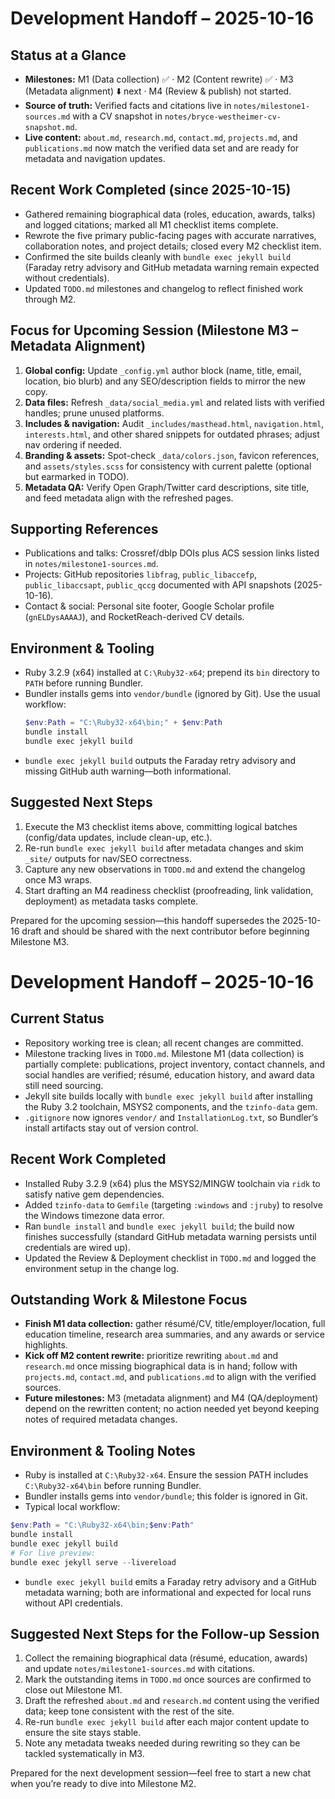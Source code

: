 # Development Handoff – 2025-10-16

## Status at a Glance
- **Milestones:** M1 (Data collection) ✅ · M2 (Content rewrite) ✅ · M3 (Metadata alignment) ⬇️ next · M4 (Review & publish) not started.
- **Source of truth:** Verified facts and citations live in `notes/milestone1-sources.md` with a CV snapshot in `notes/bryce-westheimer-cv-snapshot.md`.
- **Live content:** `about.md`, `research.md`, `contact.md`, `projects.md`, and `publications.md` now match the verified data set and are ready for metadata and navigation updates.

## Recent Work Completed (since 2025-10-15)
- Gathered remaining biographical data (roles, education, awards, talks) and logged citations; marked all M1 checklist items complete.
- Rewrote the five primary public-facing pages with accurate narratives, collaboration notes, and project details; closed every M2 checklist item.
- Confirmed the site builds cleanly with `bundle exec jekyll build` (Faraday retry advisory and GitHub metadata warning remain expected without credentials).
- Updated `TODO.md` milestones and changelog to reflect finished work through M2.

## Focus for Upcoming Session (Milestone M3 – Metadata Alignment)
1. **Global config:** Update `_config.yml` author block (name, title, email, location, bio blurb) and any SEO/description fields to mirror the new copy.
2. **Data files:** Refresh `_data/social_media.yml` and related lists with verified handles; prune unused platforms.
3. **Includes & navigation:** Audit `_includes/masthead.html`, `navigation.html`, `interests.html`, and other shared snippets for outdated phrases; adjust nav ordering if needed.
4. **Branding & assets:** Spot-check `_data/colors.json`, favicon references, and `assets/styles.scss` for consistency with current palette (optional but earmarked in TODO).
5. **Metadata QA:** Verify Open Graph/Twitter card descriptions, site title, and feed metadata align with the refreshed pages.

## Supporting References
- Publications and talks: Crossref/dblp DOIs plus ACS session links listed in `notes/milestone1-sources.md`.
- Projects: GitHub repositories `libfrag`, `public_libaccefp`, `public_libaccsapt`, `public_qccg` documented with API snapshots (2025-10-16).
- Contact & social: Personal site footer, Google Scholar profile (`gnELDysAAAAJ`), and RocketReach-derived CV details.

## Environment & Tooling
- Ruby 3.2.9 (x64) installed at `C:\Ruby32-x64`; prepend its `bin` directory to `PATH` before running Bundler.
- Bundler installs gems into `vendor/bundle` (ignored by Git). Use the usual workflow:
	```powershell
	$env:Path = "C:\Ruby32-x64\bin;" + $env:Path
	bundle install
	bundle exec jekyll build
	```
- `bundle exec jekyll build` outputs the Faraday retry advisory and missing GitHub auth warning—both informational.

## Suggested Next Steps
1. Execute the M3 checklist items above, committing logical batches (config/data updates, include clean-up, etc.).
2. Re-run `bundle exec jekyll build` after metadata changes and skim `_site/` outputs for nav/SEO correctness.
3. Capture any new observations in `TODO.md` and extend the changelog once M3 wraps.
4. Start drafting an M4 readiness checklist (proofreading, link validation, deployment) as metadata tasks complete.

Prepared for the upcoming session—this handoff supersedes the 2025-10-16 draft and should be shared with the next contributor before beginning Milestone M3.
# Development Handoff – 2025-10-16

## Current Status
- Repository working tree is clean; all recent changes are committed.
- Milestone tracking lives in `TODO.md`. Milestone M1 (data collection) is partially complete: publications, project inventory, contact channels, and social handles are verified; résumé, education history, and award data still need sourcing.
- Jekyll site builds locally with `bundle exec jekyll build` after installing the Ruby 3.2 toolchain, MSYS2 components, and the `tzinfo-data` gem.
- `.gitignore` now ignores `vendor/` and `InstallationLog.txt`, so Bundler’s install artifacts stay out of version control.

## Recent Work Completed
- Installed Ruby 3.2.9 (x64) plus the MSYS2/MINGW toolchain via `ridk` to satisfy native gem dependencies.
- Added `tzinfo-data` to `Gemfile` (targeting `:windows` and `:jruby`) to resolve the Windows timezone data error.
- Ran `bundle install` and `bundle exec jekyll build`; the build now finishes successfully (standard GitHub metadata warning persists until credentials are wired up).
- Updated the Review & Deployment checklist in `TODO.md` and logged the environment setup in the change log.

## Outstanding Work & Milestone Focus
- **Finish M1 data collection:** gather résumé/CV, title/employer/location, full education timeline, research area summaries, and any awards or service highlights.
- **Kick off M2 content rewrite:** prioritize rewriting `about.md` and `research.md` once missing biographical data is in hand; follow with `projects.md`, `contact.md`, and `publications.md` to align with the verified sources.
- **Future milestones:** M3 (metadata alignment) and M4 (QA/deployment) depend on the rewritten content; no action needed yet beyond keeping notes of required metadata changes.

## Environment & Tooling Notes
- Ruby is installed at `C:\Ruby32-x64`. Ensure the session PATH includes `C:\Ruby32-x64\bin` before running Bundler.
- Bundler installs gems into `vendor/bundle`; this folder is ignored in Git.
- Typical local workflow:

```powershell
$env:Path = "C:\Ruby32-x64\bin;$env:Path"
bundle install
bundle exec jekyll build
# For live preview:
bundle exec jekyll serve --livereload
```

- `bundle exec jekyll build` emits a Faraday retry advisory and a GitHub metadata warning; both are informational and expected for local runs without API credentials.

## Suggested Next Steps for the Follow-up Session
1. Collect the remaining biographical data (résumé, education, awards) and update `notes/milestone1-sources.md` with citations.
2. Mark the outstanding items in `TODO.md` once sources are confirmed to close out Milestone M1.
3. Draft the refreshed `about.md` and `research.md` content using the verified data; keep tone consistent with the rest of the site.
4. Re-run `bundle exec jekyll build` after each major content update to ensure the site stays stable.
5. Note any metadata tweaks needed during rewriting so they can be tackled systematically in M3.

Prepared for the next development session—feel free to start a new chat when you’re ready to dive into Milestone M2.
